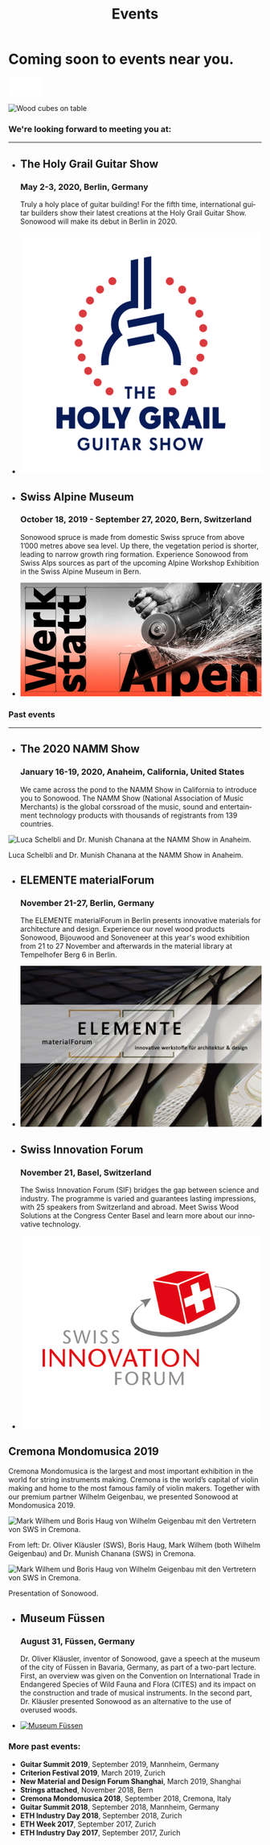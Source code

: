 ﻿---
lang: en
title: 'Events'
order: 8
---

<div class="full-width-kenburns">
<div class="wrap-bg-image">

# Coming soon to events near you.

![arrow down](/assets/images/arrow-d-white.svg)

</div>
<img srcset="/assets/images/event_cover_cubestower_2x.jpg"
     src="/assets/images/event_cover_cubestower.jpg" alt="Wood cubes on table">
</div>

<div class="full-width">
<div class="wrap -cols2">

### We're looking forward to meeting you at:

---

- ## The Holy Grail Guitar Show
  ### May 2-3, 2020, Berlin, Germany

   Truly a holy place of guitar building! For the fifth time, international guitar builders show their latest creations at the Holy Grail Guitar Show. Sonowood will make its debut in Berlin in 2020.

- <a href="https://www.holygrailguitarshow.com/" target="_blank">![NAMM Show 2020](/assets/images/events_holygrail.png)</a>

</div>
</div>

<div class="full-width-grey">
<div class="wrap -cols2">

- ## Swiss Alpine Museum
  ### October 18, 2019 - September 27, 2020, Bern, Switzerland

  Sonowood spruce is made from domestic Swiss spruce from above 1’000 metres above sea level. Up there, the vegetation period is shorter, leading to narrow growth ring formation. Experience Sonowood from Swiss Alps sources as part of the upcoming Alpine Workshop Exhibition in the Swiss Alpine Museum in Bern.

- <a href="https://www.alpinesmuseum.ch/en/exhibitions/annual-programme" target="_blank">![Alpines Museum](/assets/images/AlpinesMuseum.jpg)</a>

</div>
</div>

<div class="full-width">
<div class="wrap -cols2">

### Past events

---

- ## The 2020 NAMM Show
  ### January 16-19, 2020, Anaheim, California, United States

   We came across the pond to the NAMM Show in California to introduce you to Sonowood. The NAMM Show (National Association of Music Merchants) is the global corssroad of the music, sound and entertainment technology products with thousands of registrants from 139 countries.

<img srcset="/assets/images/NAMM2020.jpg"
   src="/assets/images/NAMM2020.jpg" alt="Luca Schelbli and Dr. Munish Chanana at the NAMM Show in Anaheim.">
   <figcaption>Luca Schelbli and Dr. Munish Chanana at the NAMM Show in Anaheim.</figcaption>

</div>
</div>

<div class="full-width-grey">
<div class="wrap -cols2">

- ## ELEMENTE materialForum
  ### November 21-27, Berlin, Germany

  The ELEMENTE materialForum in Berlin presents innovative materials for architecture and design. Experience our novel wood products Sonowood, Bijouwood and Sonoveneer at this year's wood exhibition from 21 to 27 November and afterwards in the material library at Tempelhofer Berg 6 in Berlin.

- <a href="https://www.elemente-material.de/en/index.html" target="_blank">![ELEMENTE](/assets/images/ELEMENTE.jpg)</a>

</div>
</div>

<div class="full-width">
<div class="wrap -cols2">

- ## Swiss Innovation Forum
  ### November 21, Basel, Switzerland

  The Swiss Innovation Forum (SIF) bridges the gap between science and industry. The programme is varied and guarantees lasting impressions, with 25 speakers from Switzerland and abroad. Meet Swiss Wood Solutions at the Congress Center Basel and learn more about our innovative technology.

- <a href="https://www.swiss-innovation.com/en/" target="_blank">![Swiss Innovation Forum](/assets/images/event_swissinnovationforum.png)</a>

</div>
</div>

<div class="full-width-grey">
<div class="wrap -cols2">

  ## Cremona Mondomusica 2019

  Cremona Mondomusica is the largest and most important exhibition in the world for string instruments making. Cremona is the world’s capital of violin making and home to the most famous family of violin makers. Together with our premium partner Wilhelm Geigenbau, we presented Sonowood at Mondomusica 2019.

<img srcset="/assets/images/Cremona2019.JPG"
     src="/assets/images/Cremona2019.JPG" alt="Mark Wilhem und Boris Haug von Wilhelm Geigenbau mit den Vertretern von SWS in Cremona.">
     <figcaption>From left: Dr. Oliver Kläusler (SWS), Boris Haug, Mark Wilhem (both Wilhelm Geigenbau) and Dr. Munish Chanana (SWS) in Cremona.</figcaption>

<img srcset="/assets/images/Cremona2019_2.JPG"
     src="/assets/images/Cremona2019_2.JPG" alt="Mark Wilhem und Boris Haug von Wilhelm Geigenbau mit den Vertretern von SWS in Cremona.">
     <figcaption>Presentation of Sonowood.</figcaption>

</div>
</div>

<div class="full-width">
<div class="wrap -cols2">

- ## Museum Füssen

  ### August 31, Füssen, Germany

  Dr. Oliver Kläusler, inventor of Sonowood, gave a speech at the museum of the city of Füssen in Bavaria, Germany, as part of a two-part lecture. First, an overview was given on the Convention on International Trade in Endangered Species of Wild Fauna and Flora (CITES) and its impact on the construction and trade of musical instruments. In the second part, Dr. Kläusler presented Sonowood as an alternative to the use of overused woods.

- <a href="https://www.stadt-fuessen.de/museum.html" target="_blank">![Museum Füssen](/assets/images/Füssen.png)</a>

</div>
</div>

<div class="full-width-red">
<div class="wrap -center">

### More past events:

  - **Guitar Summit 2019**, September 2019, Mannheim, Germany
  - **Criterion Festival 2019**, March 2019, Zurich
  - **New Material and Design Forum Shanghai**, March 2019, Shanghai
  - **Strings attached**, November 2018, Bern
  - **Cremona Mondomusica 2018**, September 2018, Cremona, Italy
  - **Guitar Summit 2018**, September 2018, Mannheim, Germany
  - **ETH Industry Day 2018**, September 2018, Zurich
  - **ETH Week 2017**, September 2017, Zurich
  - **ETH Industry Day 2017**, September 2017, Zurich

</div>
</div>
